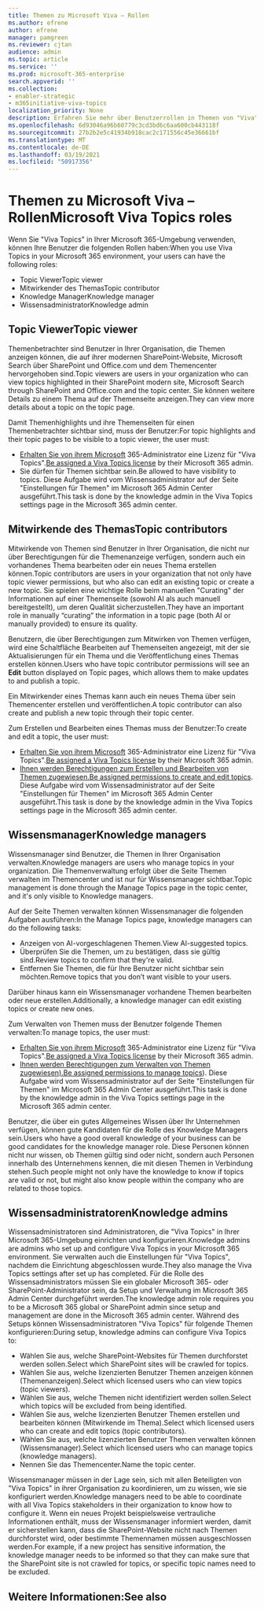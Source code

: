 ```yaml
---
title: Themen zu Microsoft Viva – Rollen
ms.author: efrene
author: efrene
manager: pamgreen
ms.reviewer: cjtan
audience: admin
ms.topic: article
ms.service: ''
ms.prod: microsoft-365-enterprise
search.appverid: ''
ms.collection:
- enabler-strategic
- m365initiative-viva-topics
localization_priority: None
description: Erfahren Sie mehr über Benutzerrollen in Themen von "Viva".
ms.openlocfilehash: 6d93046a96b60779c3cd3bd6c6aa600cb443118f
ms.sourcegitcommit: 27b2b2e5c41934b918cac2c171556c45e36661bf
ms.translationtype: MT
ms.contentlocale: de-DE
ms.lasthandoff: 03/19/2021
ms.locfileid: "50917356"
---
```

# <a name="microsoft-viva-topics-roles"></a><span data-ttu-id="fce89-103">Themen zu Microsoft Viva – Rollen</span><span class="sxs-lookup"><span data-stu-id="fce89-103">Microsoft Viva Topics roles</span></span> 

<span data-ttu-id="fce89-104">Wenn Sie "Viva Topics" in Ihrer Microsoft 365-Umgebung verwenden, können Ihre Benutzer die folgenden Rollen haben:</span><span class="sxs-lookup"><span data-stu-id="fce89-104">When you use Viva Topics in your Microsoft 365 environment, your users can have the following roles:</span></span>
-   <span data-ttu-id="fce89-105">Topic Viewer</span><span class="sxs-lookup"><span data-stu-id="fce89-105">Topic viewer</span></span>
-   <span data-ttu-id="fce89-106">Mitwirkender des Themas</span><span class="sxs-lookup"><span data-stu-id="fce89-106">Topic contributor</span></span>
-   <span data-ttu-id="fce89-107">Knowledge Manager</span><span class="sxs-lookup"><span data-stu-id="fce89-107">Knowledge manager</span></span>
-   <span data-ttu-id="fce89-108">Wissensadministrator</span><span class="sxs-lookup"><span data-stu-id="fce89-108">Knowledge admin</span></span>

## <a name="topic-viewer"></a><span data-ttu-id="fce89-109">Topic Viewer</span><span class="sxs-lookup"><span data-stu-id="fce89-109">Topic viewer</span></span>

<span data-ttu-id="fce89-110">Themenbetrachter sind Benutzer in Ihrer Organisation, die Themen anzeigen können, die auf ihrer modernen SharePoint-Website, Microsoft Search über SharePoint und Office.com und dem Themencenter hervorgehoben sind.</span><span class="sxs-lookup"><span data-stu-id="fce89-110">Topic viewers are users in your organization who can view topics highlighted in their SharePoint modern site, Microsoft Search through SharePoint and Office.com and the topic center.</span></span> <span data-ttu-id="fce89-111">Sie können weitere Details zu einem Thema auf der Themenseite anzeigen.</span><span class="sxs-lookup"><span data-stu-id="fce89-111">They can view more details about a topic on the topic page.</span></span> 

<span data-ttu-id="fce89-112">Damit Themenhighlights und ihre Themenseiten für einen Themenbetrachter sichtbar sind, muss der Benutzer:</span><span class="sxs-lookup"><span data-stu-id="fce89-112">For topic highlights and their topic pages to be visible to a topic viewer, the user must:</span></span>
-   <span data-ttu-id="fce89-113">[Erhalten Sie von ihrem Microsoft](./set-up-topic-experiences.md#assign-licenses) 365-Administrator eine Lizenz für "Viva Topics".</span><span class="sxs-lookup"><span data-stu-id="fce89-113">[Be assigned a Viva Topics license](./set-up-topic-experiences.md#assign-licenses) by their Microsoft 365 admin.</span></span>
-   <span data-ttu-id="fce89-114">Sie dürfen für Themen sichtbar sein.</span><span class="sxs-lookup"><span data-stu-id="fce89-114">Be allowed to have visibility to topics.</span></span> <span data-ttu-id="fce89-115">Diese Aufgabe wird vom Wissensadministrator auf der Seite "Einstellungen für Themen" im Microsoft 365 Admin Center ausgeführt.</span><span class="sxs-lookup"><span data-stu-id="fce89-115">This task is done by the knowledge admin in the Viva Topics settings page in the Microsoft 365 admin center.</span></span>


## <a name="topic-contributors"></a><span data-ttu-id="fce89-116">Mitwirkende des Themas</span><span class="sxs-lookup"><span data-stu-id="fce89-116">Topic contributors</span></span>

<span data-ttu-id="fce89-117">Mitwirkende von Themen sind Benutzer in Ihrer Organisation, die nicht nur über Berechtigungen für die Themenanzeige verfügen, sondern auch ein vorhandenes Thema bearbeiten oder ein neues Thema erstellen können.</span><span class="sxs-lookup"><span data-stu-id="fce89-117">Topic contributors are users in your organization that not only have topic viewer permissions, but who also can edit an existing topic or create a new topic.</span></span> <span data-ttu-id="fce89-118">Sie spielen eine wichtige Rolle beim manuellen "Curating" der Informationen auf einer Themenseite (sowohl AI als auch manuell bereitgestellt), um deren Qualität sicherzustellen.</span><span class="sxs-lookup"><span data-stu-id="fce89-118">They have an important role in manually “curating” the information in a topic page (both AI or manually provided) to ensure its quality.</span></span>

<span data-ttu-id="fce89-119">Benutzern, die über Berechtigungen  zum Mitwirken von Themen verfügen, wird eine Schaltfläche Bearbeiten auf Themenseiten angezeigt, mit der sie Aktualisierungen für ein Thema und die Veröffentlichung eines Themas erstellen können.</span><span class="sxs-lookup"><span data-stu-id="fce89-119">Users who have topic contributor permissions will see an **Edit** button displayed on Topic pages, which allows them to make updates to and publish a topic.</span></span>

<span data-ttu-id="fce89-120">Ein Mitwirkender eines Themas kann auch ein neues Thema über sein Themencenter erstellen und veröffentlichen.</span><span class="sxs-lookup"><span data-stu-id="fce89-120">A topic contributor can also create and publish a new topic through their topic center.</span></span>

<span data-ttu-id="fce89-121">Zum Erstellen und Bearbeiten eines Themas muss der Benutzer:</span><span class="sxs-lookup"><span data-stu-id="fce89-121">To create and edit a topic, the user must:</span></span>

-   <span data-ttu-id="fce89-122">[Erhalten Sie von ihrem Microsoft](./set-up-topic-experiences.md#assign-licenses) 365-Administrator eine Lizenz für "Viva Topics".</span><span class="sxs-lookup"><span data-stu-id="fce89-122">[Be assigned a Viva Topics license](./set-up-topic-experiences.md#assign-licenses) by their Microsoft 365 admin.</span></span>
-   <span data-ttu-id="fce89-123">[Ihnen werden Berechtigungen zum Erstellen und Bearbeiten von Themen zugewiesen.](./topic-experiences-user-permissions.md#change-who-has-permissions-to-do-tasks-on-the-topic-center)</span><span class="sxs-lookup"><span data-stu-id="fce89-123">[Be assigned permissions to create and edit topics](./topic-experiences-user-permissions.md#change-who-has-permissions-to-do-tasks-on-the-topic-center).</span></span> <span data-ttu-id="fce89-124">Diese Aufgabe wird vom Wissensadministrator auf der Seite "Einstellungen für Themen" im Microsoft 365 Admin Center ausgeführt.</span><span class="sxs-lookup"><span data-stu-id="fce89-124">This task is done by the knowledge admin in the Viva Topics settings page in the Microsoft 365 admin center.</span></span>

## <a name="knowledge-managers"></a><span data-ttu-id="fce89-125">Wissensmanager</span><span class="sxs-lookup"><span data-stu-id="fce89-125">Knowledge managers</span></span>

<span data-ttu-id="fce89-126">Wissensmanager sind Benutzer, die Themen in Ihrer Organisation verwalten.</span><span class="sxs-lookup"><span data-stu-id="fce89-126">Knowledge managers are users who manage topics in your organization.</span></span>  <span data-ttu-id="fce89-127">Die Themenverwaltung erfolgt über die Seite Themen verwalten im Themencenter und ist nur für Wissensmanager sichtbar.</span><span class="sxs-lookup"><span data-stu-id="fce89-127">Topic management is done through the Manage Topics page in the topic center, and it's only visible to Knowledge managers.</span></span>

<span data-ttu-id="fce89-128">Auf der Seite Themen verwalten können Wissensmanager die folgenden Aufgaben ausführen:</span><span class="sxs-lookup"><span data-stu-id="fce89-128">In the Manage Topics page, knowledge managers can do the following tasks:</span></span>
-   <span data-ttu-id="fce89-129">Anzeigen von AI-vorgeschlagenen Themen.</span><span class="sxs-lookup"><span data-stu-id="fce89-129">View AI-suggested topics.</span></span>
-   <span data-ttu-id="fce89-130">Überprüfen Sie die Themen, um zu bestätigen, dass sie gültig sind.</span><span class="sxs-lookup"><span data-stu-id="fce89-130">Review topics to confirm that they're valid.</span></span>
-   <span data-ttu-id="fce89-131">Entfernen Sie Themen, die für Ihre Benutzer nicht sichtbar sein möchten.</span><span class="sxs-lookup"><span data-stu-id="fce89-131">Remove topics that you don’t want visible to your users.</span></span>

<span data-ttu-id="fce89-132">Darüber hinaus kann ein Wissensmanager vorhandene Themen bearbeiten oder neue erstellen.</span><span class="sxs-lookup"><span data-stu-id="fce89-132">Additionally, a knowledge manager can edit existing topics or create new ones.</span></span>

<span data-ttu-id="fce89-133">Zum Verwalten von Themen muss der Benutzer folgende Themen verwalten:</span><span class="sxs-lookup"><span data-stu-id="fce89-133">To manage topics, the user must:</span></span>
-   <span data-ttu-id="fce89-134">[Erhalten Sie von ihrem Microsoft](./set-up-topic-experiences.md#assign-licenses) 365-Administrator eine Lizenz für "Viva Topics".</span><span class="sxs-lookup"><span data-stu-id="fce89-134">[Be assigned a Viva Topics license](./set-up-topic-experiences.md#assign-licenses) by their Microsoft 365 admin.</span></span>
-   <span data-ttu-id="fce89-135">[Ihnen werden Berechtigungen zum Verwalten von Themen zugewiesen).](./topic-experiences-user-permissions.md#change-who-has-permissions-to-do-tasks-on-the-topic-center)</span><span class="sxs-lookup"><span data-stu-id="fce89-135">[Be assigned permissions to manage topics](./topic-experiences-user-permissions.md#change-who-has-permissions-to-do-tasks-on-the-topic-center)).</span></span> <span data-ttu-id="fce89-136">Diese Aufgabe wird vom Wissensadministrator auf der Seite "Einstellungen für Themen" im Microsoft 365 Admin Center ausgeführt.</span><span class="sxs-lookup"><span data-stu-id="fce89-136">This task is done by the knowledge admin in the Viva Topics settings page in the Microsoft 365 admin center.</span></span>

<span data-ttu-id="fce89-137">Benutzer, die über ein gutes Allgemeines Wissen über Ihr Unternehmen verfügen, können gute Kandidaten für die Rolle des Knowledge Managers sein.</span><span class="sxs-lookup"><span data-stu-id="fce89-137">Users who have a good overall knowledge of your business can be good candidates for the knowledge manager role.</span></span> <span data-ttu-id="fce89-138">Diese Personen können nicht nur wissen, ob Themen gültig sind oder nicht, sondern auch Personen innerhalb des Unternehmens kennen, die mit diesen Themen in Verbindung stehen.</span><span class="sxs-lookup"><span data-stu-id="fce89-138">Such people might not only have the knowledge to know if topics are valid or not, but might also know people within the company who are related to those topics.</span></span>


## <a name="knowledge-admins"></a><span data-ttu-id="fce89-139">Wissensadministratoren</span><span class="sxs-lookup"><span data-stu-id="fce89-139">Knowledge admins</span></span>

<span data-ttu-id="fce89-140">Wissensadministratoren sind Administratoren, die "Viva Topics" in Ihrer Microsoft 365-Umgebung einrichten und konfigurieren.</span><span class="sxs-lookup"><span data-stu-id="fce89-140">Knowledge admins are admins who set up and configure Viva Topics in your Microsoft 365 environment.</span></span> <span data-ttu-id="fce89-141">Sie verwalten auch die Einstellungen für "Viva Topics", nachdem die Einrichtung abgeschlossen wurde.</span><span class="sxs-lookup"><span data-stu-id="fce89-141">They also manage the Viva Topics settings after set up has completed.</span></span> <span data-ttu-id="fce89-142">Für die Rolle des Wissensadministrators müssen Sie ein globaler Microsoft 365- oder SharePoint-Administrator sein, da Setup und Verwaltung im Microsoft 365 Admin Center durchgeführt werden.</span><span class="sxs-lookup"><span data-stu-id="fce89-142">The knowledge admin role requires you to be a Microsoft 365 global or SharePoint admin since setup and management are done in the Microsoft 365 admin center.</span></span>
<span data-ttu-id="fce89-143">Während des Setups können Wissensadministratoren "Viva Topics" für folgende Themen konfigurieren:</span><span class="sxs-lookup"><span data-stu-id="fce89-143">During setup, knowledge admins can configure Viva Topics to:</span></span>

-   <span data-ttu-id="fce89-144">Wählen Sie aus, welche SharePoint-Websites für Themen durchforstet werden sollen.</span><span class="sxs-lookup"><span data-stu-id="fce89-144">Select which SharePoint sites will be crawled for topics.</span></span>
-   <span data-ttu-id="fce89-145">Wählen Sie aus, welche lizenzierten Benutzer Themen anzeigen können (Themenanzeigen).</span><span class="sxs-lookup"><span data-stu-id="fce89-145">Select which licensed users who can view topics (topic viewers).</span></span>
-   <span data-ttu-id="fce89-146">Wählen Sie aus, welche Themen nicht identifiziert werden sollen.</span><span class="sxs-lookup"><span data-stu-id="fce89-146">Select which topics will be excluded from being identified.</span></span>
-   <span data-ttu-id="fce89-147">Wählen Sie aus, welche lizenzierten Benutzer Themen erstellen und bearbeiten können (Mitwirkende im Thema).</span><span class="sxs-lookup"><span data-stu-id="fce89-147">Select which licensed users who can create and edit topics (topic contributors).</span></span>
-   <span data-ttu-id="fce89-148">Wählen Sie aus, welche lizenzierten Benutzer Themen verwalten können (Wissensmanager).</span><span class="sxs-lookup"><span data-stu-id="fce89-148">Select which licensed users who can manage topics (knowledge managers).</span></span>
-   <span data-ttu-id="fce89-149">Nennen Sie das Themencenter.</span><span class="sxs-lookup"><span data-stu-id="fce89-149">Name the topic center.</span></span>

<span data-ttu-id="fce89-150">Wissensmanager müssen in der Lage sein, sich mit allen Beteiligten von "Viva Topics" in ihrer Organisation zu koordinieren, um zu wissen, wie sie konfiguriert werden.</span><span class="sxs-lookup"><span data-stu-id="fce89-150">Knowledge managers need to be able to coordinate with all Viva Topics stakeholders in their organization to know how to configure it.</span></span> <span data-ttu-id="fce89-151">Wenn ein neues Projekt beispielsweise vertrauliche Informationen enthält, muss der Wissensmanager informiert werden, damit er sicherstellen kann, dass die SharePoint-Website nicht nach Themen durchforstet wird, oder bestimmte Themennamen müssen ausgeschlossen werden.</span><span class="sxs-lookup"><span data-stu-id="fce89-151">For example, if a new project has sensitive information, the knowledge manager needs to be informed so that they can make sure that the SharePoint site is not crawled for topics, or specific topic names need to be excluded.</span></span>


## <a name="see-also"></a><span data-ttu-id="fce89-152">Weitere Informationen:</span><span class="sxs-lookup"><span data-stu-id="fce89-152">See also</span></span>